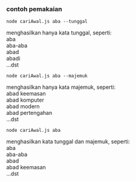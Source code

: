### contoh pemakaian

```
node cariAwal.js aba --tunggal
```

menghasilkan hanya kata tunggal, seperti:  
aba  
aba-aba  
abad  
abadi  
...dst  


```
node cariAwal.js aba --majemuk
```

menghasilkan hanya kata majemuk, seperti:  
abad keemasan  
abad komputer  
abad modern  
abad pertengahan  
...dst


```
node cariAwal.js aba
```
menghasilkan kata tunggal dan majemuk, seperti:  
aba  
aba-aba  
abad   
abad keemasan  
...dst  
